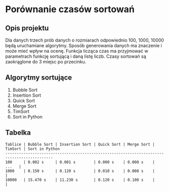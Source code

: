 # Porównanie czasów sortowań

## Opis projektu

Dla danych trzech prób danych o rozmiarach odpowiednio 100, 1000, 10000 będą uruchamiane algorytmy. Sposób generowania danych ma znaczenie i może mieć wpływ na ocenę. Funkcja licząca czas ma przyjmować w parametrach funkcję sortującą i daną listę liczb. Czasy sortowań są zaokrąglone do 3 miejsc po przecinku.

## Algorytmy sortujące

1. Bubble Sort
2. Insertion Sort
3. Quick Sort
4. Merge Sort
5. TimSort
6. Sort in Python

## Tabelka

```
Tablice | Bubble Sort | Insertion Sort | Quick Sort | Merge Sort | TimSort | Sort in Python
-------------------------------------------------------------------------------------------
100     | 0.002 s     | 0.001 s        | 0.000 s    | 0.000 s    |   ...   |
1000    | 0.150 s     | 0.120 s        | 0.010 s    | 0.008 s    |         |
10000   | 15.470 s    | 11.230 s       | 0.120 s    | 0.100 s    |         |
```
